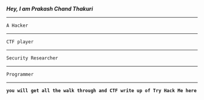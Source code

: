 ***_*Hey, I am Prakash Chand Thakuri*_***
__________________________________________________
    A Hacker 
---------------------------------------------
    CTF player 
----------------------------------------------
    Security Researcher 
 ---------------------------------
    Programmer

-------------------------------------------------
**`you will get all the walk through and CTF write up of Try Hack Me here`**

